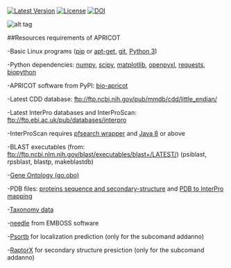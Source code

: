 [![Latest Version](https://img.shields.io/pypi/v/bio-apricot.svg)](https://pypi.python.org/pypi/bio-apricot/)
[![License](https://img.shields.io/pypi/l/bio-apricot.svg)](https://pypi.python.org/pypi/bio-apricot/)
[![DOI](https://zenodo.org/badge/21283/malvikasharan/APRICOT.svg)](https://zenodo.org/badge/latestdoi/21283/malvikasharan/APRICOT)

![alt tag](https://github.com/malvikasharan/APRICOT/blob/master/APRICOT_logo.png)

##Resources requirements of APRICOT 

-Basic Linux programs ([pip](https://pip.pypa.io/en/stable/installing/) or [apt-get](https://wiki.ubuntuusers.de/apt/apt-get/), [git](https://git-scm.com/book/en/v2/Getting-Started-Installing-Git), [Python 3](https://www.python.org/downloads/))

-Python dependencies: [numpy](http://docs.scipy.org/doc/numpy/user/install.html), [scipy](https://www.scipy.org/install.html), [matplotlib](http://matplotlib.org/users/installing.html), [openpyxl](https://pypi.python.org/pypi/openpyxl), [requests](http://docs.python-requests.org/en/master/user/install/), [biopython](http://biopython.org/DIST/docs/install/Installation.html)

-APRICOT software from PyPI: [bio-apricot](https://pypi.python.org/pypi/bio-apricot)

-Latest CDD database: ftp://ftp.ncbi.nih.gov/pub/mmdb/cdd/little_endian/

-Latest InterPro databases and InterProScan: ftp://ftp.ebi.ac.uk/pub/databases/interpro

-InterProScan requires [pfsearch wrapper](http://web.expasy.org/pftools/#Downloads) and [Java 8](https://wiki.ubuntuusers.de/Java/Installation/Oracle_Java/Java_8/) or above

-BLAST executables (from: ftp://ftp.ncbi.nlm.nih.gov/blast/executables/blast+/LATEST/) (psiblast, rpsblast, blastp, makeblastdb)

-[Gene Ontology (go.obo)](http://geneontology.org/page/download-ontology)

-PDB files: [proteins sequence and secondary-structure](http://www.rcsb.org/pdb/files/ss.txt) and [PDB to InterPro mapping ](http://www.uniprot.org/docs/pdbtosp.txt)

-[Taxonomy data](http://www.uniprot.org/docs/speclist.txt)

-[needle](http://emboss.sourceforge.net/download/) from EMBOSS software

-[Psortb](https://github.com/brinkmanlab/psortb-docker) for localization prediction (only for the subcomand addanno)

-[RaptorX](https://github.com/Indicator/RaptorX-SS8.git) for secondary structure presiction (only for the subcomand addanno)

